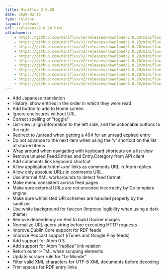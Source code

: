 ```yaml
---
title: Miniflux 2.0.20
date: 2020-02-15
type: release
layout: release
url: /releases/2.0.20.html
attachments:
    - https://github.com/miniflux/v2/releases/download/2.0.20/miniflux-darwin-amd64
    - https://github.com/miniflux/v2/releases/download/2.0.20/miniflux-freebsd-amd64
    - https://github.com/miniflux/v2/releases/download/2.0.20/miniflux-linux-amd64
    - https://github.com/miniflux/v2/releases/download/2.0.20/miniflux-linux-armv5
    - https://github.com/miniflux/v2/releases/download/2.0.20/miniflux-linux-armv6
    - https://github.com/miniflux/v2/releases/download/2.0.20/miniflux-linux-armv7
    - https://github.com/miniflux/v2/releases/download/2.0.20/miniflux-linux-armv8
    - https://github.com/miniflux/v2/releases/download/2.0.20/miniflux-openbsd-amd64
    - https://github.com/miniflux/v2/releases/download/2.0.20/miniflux-windows-amd64
    - https://github.com/miniflux/v2/releases/download/2.0.20/miniflux-2.0.20-1.0.x86_64.rpm
    - https://github.com/miniflux/v2/releases/download/2.0.20/miniflux_2.0.20_amd64.deb
---
```


* Add Japanese translation
* History: show entries in the order in which they were read
* Add button to add to Home screen
* Ignore enclosures without URL
* Correct spelling of "toggle"
* List view: align information to the left side, and the actionable buttons to the right
* Redirect to /unread when getting a 404 for an unread expired entry
* Do not advance to the next item when using the 'v' shortcut on the list of starred items
* Wrap around when navigating with keyboard shortcuts on a list view
* Remove unused Feed.Entries and Entry.Category from API client
* Add comments link keyboard shortcut
* Allow application/xhtml+xml links as comments URL in Atom replies
* Allow only absolute URLs in comments URL
* Use internal XML workarounds to detect feed format
* Make menu consistent across feed pages
* Make sure external URLs are not encoded incorrectly by Go template engine
* Make sure whitelisted URI schemes are handled properly by the sanitizer
* Use white background for favicon (Improve legibility when using a dark theme)
* Remove dependency on Sed to build Docker images
* Normalize URL query string before executing HTTP requests
* Improve Dublin Core support for RDF feeds
* Improve Podcast support (iTunes and Google Play feeds)
* Add support for Atom 0.3
* Add support for Atom "replies" link relation
* Return outer HTML when scraping elements
* Update scraper rule for "Le Monde"
* Filter valid XML characters for UTF-8 XML documents before decoding
* Trim spaces for RDF entry links

